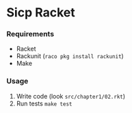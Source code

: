 # Sicp Racket

### Requirements

* Racket
* Rackunit (`raco pkg install rackunit`)
* Make

### Usage

1. Write code (look `src/chapter1/02.rkt`)
1. Run tests `make test`
